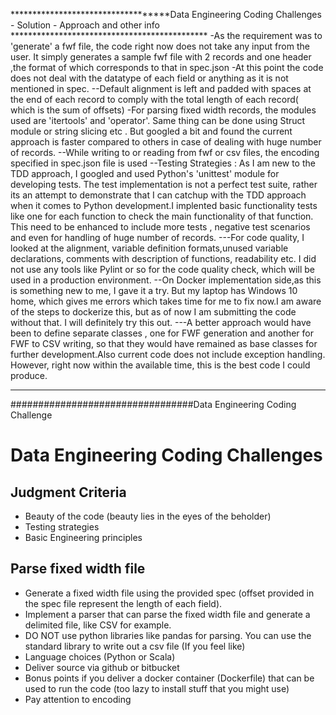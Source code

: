 ***********************************Data Engineering Coding Challenges - Solution - Approach and other info *********************************************
-As the requirement was to 'generate' a fwf file, the code right now does not take any input from the user. 
It simply generates a sample fwf file with 2 records and one header ,the format of which corresponds to that in spec.json
-At this point the code does not deal with the datatype of each field or anything as it is not mentioned in spec.
--Default alignment is left and padded with spaces at the end of each record to comply with the total length of each record( which is the sum of offsets)
-For parsing fixed width records, the modules used are 'itertools' and 'operator'. Same thing can be done using Struct module or string slicing  etc .
But googled a bit and found the current approach is faster compared to others in case of dealing with huge number of records.
--While writing to or reading from fwf or csv files, the encoding specified in spec.json file is used
--Testing Strategies : As I am new to the TDD approach, I googled and used Python's 'unittest' module for developing tests.
The test implementation is not a perfect test suite, rather its an attempt to demonstrate that I can catchup with the TDD approach when it comes to 
Python development.I implented basic functionality tests like one for each function to check the main functionality of that function.
This need to be enhanced to include more tests , negative test scenarios and even for handling of huge number of records.
---For code quality, I looked at the alignment, variable definition formats,unused variable declarations, comments with description of functions, readability etc.
I did not use any tools like Pylint or so for the code quality check, which will be used in a production environment.
--On Docker implementation side,as this is something new to me, I gave it a try. But my laptop has Windows 10 home, which gives me errors 
which takes time for me to fix now.I am aware of the steps to dockerize this, but as of now I am submitting the code without that.
I will definitely try this out.
---A better approach would have been to define separate classes , one for FWF generation and another for FWF to CSV writing, 
so that they would have remained as base classes for further development.Also current code does not include exception handling.
However, right now within the available time, this is the best code I could produce.

***************************************************************************************************************************************
#################################Data Engineering Coding Challenge 
# Data Engineering Coding Challenges


## Judgment Criteria
- Beauty of the code (beauty lies in the eyes of the beholder)
- Testing strategies
- Basic Engineering principles

## Parse fixed width file
- Generate a fixed width file using the provided spec (offset provided in the spec file represent the length of each field).
- Implement a parser that can parse the fixed width file and generate a delimited file, like CSV for example.
- DO NOT use python libraries like pandas for parsing. You can use the standard library to write out a csv file (If you feel like)
- Language choices (Python or Scala)
- Deliver source via github or bitbucket
- Bonus points if you deliver a docker container (Dockerfile) that can be used to run the code (too lazy to install stuff that you might use)
- Pay attention to encoding
